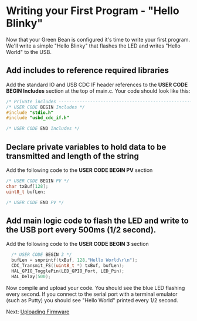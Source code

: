 # Writing your First Program - "Hello Blinky"

Now that your Green Bean is configured it's time to write your first program.  We'll write a simple "Hello Blinky" that flashes the LED and writes "Hello World" to the USB.

## Add includes to reference required libraries

Add the standard IO and USB CDC IF header references to the **USER CODE BEGIN Includes** section at the top of main.c.  Your code should look like this:

```c
/* Private includes ----------------------------------------------------------*/
/* USER CODE BEGIN Includes */
#include "stdio.h"
#include "usbd_cdc_if.h"

/* USER CODE END Includes */
```

## Declare private variables to hold data to be transmitted and length of the string

Add the following code to the **USER CODE BEGIN PV** section

```c
/* USER CODE BEGIN PV */
char txBuf[128];
uint8_t bufLen;

/* USER CODE END PV */
```

## Add main logic code to flash the LED and write to the USB port every 500ms (1/2 second).

Add the following code to the **USER CODE BEGIN 3** section
```c
  /* USER CODE BEGIN 3 */
  bufLen = snprintf(txBuf, 128,"Hello World\r\n");
  CDC_Transmit_FS((uint8_t *) txBuf, bufLen);
  HAL_GPIO_TogglePin(LED_GPIO_Port, LED_Pin);
  HAL_Delay(500);
```

Now compile and upload your code.  You should see the blue LED flashing every second.  If you connect to the serial port with a terminal emulator (such as Putty) you should see "Hello World" printed every 1/2 second.

Next:  [Uploading Firmware](/Uploading%20Firmware.md)






